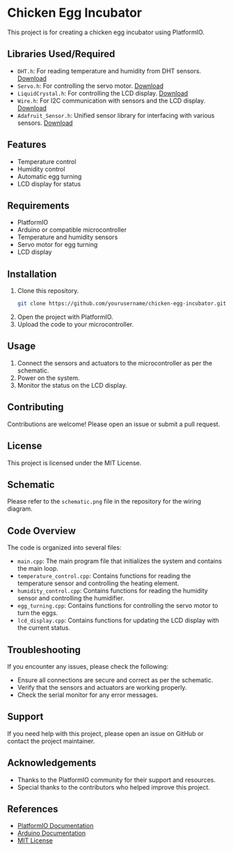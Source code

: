 # Chicken Egg Incubator
This project is for creating a chicken egg incubator using PlatformIO.

## Libraries Used/Required

- `DHT.h`: For reading temperature and humidity from DHT sensors. [Download](https://github.com/adafruit/DHT-sensor-library)
- `Servo.h`: For controlling the servo motor. [Download](https://github.com/arduino-libraries/Servo)
- `LiquidCrystal.h`: For controlling the LCD display. [Download](https://github.com/arduino-libraries/LiquidCrystal)
- `Wire.h`: For I2C communication with sensors and the LCD display. [Download](https://github.com/arduino/ArduinoCore-avr/tree/master/libraries/Wire)
- `Adafruit_Sensor.h`: Unified sensor library for interfacing with various sensors. [Download](https://github.com/adafruit/Adafruit_Sensor)

## Features

- Temperature control
- Humidity control
- Automatic egg turning
- LCD display for status

## Requirements

- PlatformIO
- Arduino or compatible microcontroller
- Temperature and humidity sensors
- Servo motor for egg turning
- LCD display

## Installation

1. Clone this repository.
    ```sh
    git clone https://github.com/yourusername/chicken-egg-incubator.git
    ```
2. Open the project with PlatformIO.
3. Upload the code to your microcontroller.

## Usage

1. Connect the sensors and actuators to the microcontroller as per the schematic.
2. Power on the system.
3. Monitor the status on the LCD display.

## Contributing

Contributions are welcome! Please open an issue or submit a pull request.

## License

This project is licensed under the MIT License.

## Schematic

Please refer to the `schematic.png` file in the repository for the wiring diagram.

## Code Overview

The code is organized into several files:

- `main.cpp`: The main program file that initializes the system and contains the main loop.
- `temperature_control.cpp`: Contains functions for reading the temperature sensor and controlling the heating element.
- `humidity_control.cpp`: Contains functions for reading the humidity sensor and controlling the humidifier.
- `egg_turning.cpp`: Contains functions for controlling the servo motor to turn the eggs.
- `lcd_display.cpp`: Contains functions for updating the LCD display with the current status.

## Troubleshooting

If you encounter any issues, please check the following:

- Ensure all connections are secure and correct as per the schematic.
- Verify that the sensors and actuators are working properly.
- Check the serial monitor for any error messages.

## Support

If you need help with this project, please open an issue on GitHub or contact the project maintainer.

## Acknowledgements

- Thanks to the PlatformIO community for their support and resources.
- Special thanks to the contributors who helped improve this project.

## References

- [PlatformIO Documentation](https://docs.platformio.org/)
- [Arduino Documentation](https://www.arduino.cc/en/Guide/HomePage)
- [MIT License](https://opensource.org/licenses/MIT)